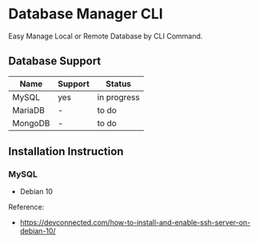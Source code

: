 # Database Manager CLI

Easy Manage Local or Remote Database by CLI Command.

## Database Support
| Name    | Support | Status      |
| ------- | ------- | ----------- |
| MySQL   | yes     | in progress |
| MariaDB | -       | to do       |
| MongoDB | -       | to do       |

## Installation Instruction
### MySQL
- Debian 10

Reference: 
- https://devconnected.com/how-to-install-and-enable-ssh-server-on-debian-10/